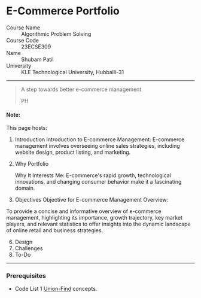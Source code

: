# E-Commerce Portfolio

<dl>
<dt>Course Name</dt>
<dd>Algorithmic Problem Solving</dd>
<dt>Course Code</dt>
<dd>23ECSE309</dd>
<dt>Name</dt>
<dd>Shubam Patil</dd>
<dt>University</dt>
<dd>KLE Technological University, Hubballi-31</dd>
</dl>

* * *

> A step towards better e-commerce management
>
> PH

#### Note:
This page hosts:

1. Introduction
    Introduction to E-commerce Management:
    E-commerce management involves overseeing online sales strategies, including website design, product listing, and marketing.

2. Why Portfolio

    Why It Interests Me:
    E-commerce's rapid growth, technological innovations, and changing consumer behavior make it a fascinating domain.

3. Objectives
Objective for E-commerce Management Overview:

To provide a concise and informative overview of e-commerce management, highlighting its importance, growth trajectory, key market players, and relevant statistics to offer insights into the dynamic landscape of online retail and business strategies.

6. Design
7. Challenges
8. To-Do



* * *

### Prerequisites
* Code List 1 [Union-Find](https://github.com/prakashbh/day-today-codes/blob/master/10-union-find-basic.c) concepts.
